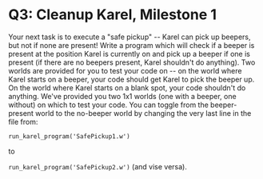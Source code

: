 # Q3: Cleanup Karel, Milestone 1

Your next task is to execute a "safe pickup" -- Karel can pick up beepers, but not if none are present! Write a program which will check if a beeper is present at the position Karel is currently on and pick up a beeper if one is present (if there are no beepers present, Karel shouldn't do anything).
Two worlds are provided for you to test your code on -- on the world where Karel starts on a beeper, your code should get Karel to pick the beeper up. On the world where Karel starts on a blank spot, your code shouldn't do anything.
We've provided you two 1x1 worlds (one with a beeper, one without) on which to test your code. You can toggle from the beeper-present world to the no-beeper world by changing the very last line in the file from:

`run_karel_program('SafePickup1.w')`

to

`run_karel_program('SafePickup2.w')` (and vise versa).

